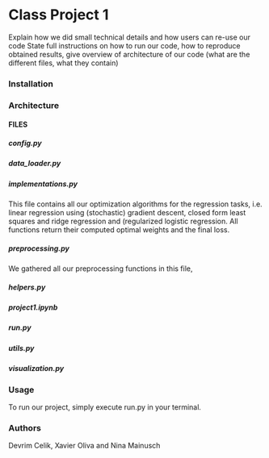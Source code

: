 # Class Project 1

Explain how we did small technical details and how users can re-use our code
State full instructions on how to run our code, how to reproduce obtained results, give overview of architecture of our code (what are the different files, what they contain)


### Installation



### Architecture

#### FILES

##### config.py

##### data_loader.py

##### implementations.py
This file contains all our optimization algorithms for the regression tasks, i.e. linear regression using (stochastic) gradient descent, closed form least squares and ridge regression and (regularized logistic regression. All functions return their computed optimal weights and the final loss.

##### preprocessing.py
We gathered all our preprocessing functions in this file, 

##### helpers.py

##### project1.ipynb

##### run.py

##### utils.py

##### visualization.py


### Usage

To run our project, simply execute run.py in your terminal.


### Authors

Devrim Celik, Xavier Oliva and Nina Mainusch
